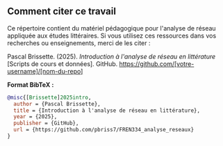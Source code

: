 ## Comment citer ce travail

Ce répertoire contient du matériel pédagogique pour l'analyse de réseau appliquée aux études littéraires. Si vous utilisez ces ressources dans vos recherches ou enseignements, merci de les citer :

Pascal Brissette. (2025). *Introduction à l'analyse de réseau en littérature* [Scripts de cours et données]. GitHub. https://github.com/[votre-username]/[nom-du-repo]

**Format BibTeX :**
```bibtex
@misc{[Brissette]2025intro,
  author = {Pascal Brissette},
  title = {Introduction à l'analyse de réseau en littérature},
  year = {2025},
  publisher = {GitHub},
  url = {https://github.com/pbriss7/FREN334_analyse_reseaux}
}